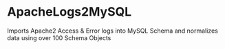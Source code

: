 # ApacheLogs2MySQL
Imports Apache2 Access &amp; Error logs into MySQL Schema and normalizes data using over 100 Schema Objects
